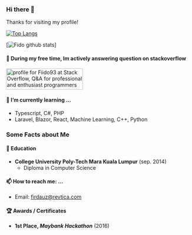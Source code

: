 ### Hi there 👋
Thanks for visiting my profile!

<!-- TODO: Need to Add Social Links after Tech Blogs Deployed -->  
[![Top Langs](https://github-readme-stats-peach-eight.vercel.app/api/top-langs/?username=fido93&layout=compact&langs_count=10&exclude_repo=UWMadison_CS537_Sp20_P01b,UWMadison_CS537_Sp20_P02b,UWMadison_CS537_Sp20_P03a,UWMadison_CS537_Sp20_P03b,UWMadison_CS537_Sp20_ExtraCredit/)](https://github.com/anuraghazra/github-readme-stats)

[![Fido github stats](https://github-readme-stats-peach-eight.vercel.app/api?username=fido93&count_private=true)]

#### 📝 During my free time, Im actively answering question on stackoverflow
<a href="https://stackoverflow.com/users/4360875/fiido93" target="_blank"><img src="https://stackoverflow.com/users/flair/4360875.png?theme=dark" width="208" height="58" alt="profile for Fiido93 at Stack Overflow, Q&amp;A for professional and enthusiast programmers" title="profile for Fiido93 at Stack Overflow, Q&amp;A for professional and enthusiast programmers"></a>

#### 🌱 I’m currently learning ...
 - Typescript, C#, PHP
 - Laravel, Blazor, React, Machine Learning, C++, Python

### Some Facts about Me
#### 🏫 Education
 - **College University Poly-Tech Mara Kuala Lumpur** (sep. 2014)
   - Diploma in Computer Science

#### 📫 How to reach me: ...
 - Email: [firdauz@revtica.com](mailto:firdauz@revtica.com)

#### 🏆 Awards / Certificates
 - **1st Place, *Maybank Hackathon*** (2016)


